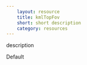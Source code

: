 ```yaml
---
    layout: resource
    title: kmlTopFov
    short: short description
    category: resources
---
```


description

Default

